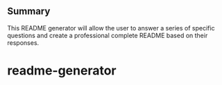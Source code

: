 ## Summary

This README generator will allow the user to answer a series of specific questions and create a professional complete README based on their responses.
# readme-generator
